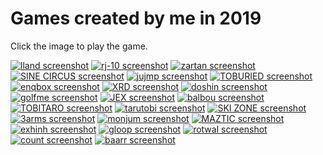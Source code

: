 # Games created by me in 2019

Click the image to play the game.

[![lland screenshot](https://abagames.github.io/kackac/lland/screenshot.gif)](https://abagames.github.io/kackac/?lland)
[![rj-10 screenshot](https://abagames.github.io/rj-10/lv8.gif)](https://abagames.github.io/rj-10/index.html)
[![zartan screenshot](https://abagames.github.io/kackac/zartan/screenshot.gif)](https://abagames.github.io/kackac/?zartan)
[![SINE CIRCUS screenshot](https://abagames.github.io/petit-game-lib/screenshots/sinecircus.gif)](https://abagames.github.io/petit-game-lib/sinecircus/)
[![jujmp screenshot](https://abagames.github.io/kackac/jujmp/screenshot.gif)](https://abagames.github.io/kackac/?jujmp)
[![TOBURIED screenshot](https://abagames.github.io/tobitaro/screenshots/toburied.gif)](https://abagames.github.io/tobitaro/buried/index.html)
[![enqbox screenshot](https://abagames.github.io/kackac/enqbox/screenshot.gif)](https://abagames.github.io/kackac/?enqbox)
[![XRD screenshot](https://abagames.github.io/moonrit/screenshots/xrd.gif)](https://abagames.github.io/moonrit/xrd/)
[![doshin screenshot](https://abagames.github.io/crisp-game-lib/doshin/screenshot.gif)](https://abagames.github.io/crisp-game-lib/?doshin)
[![golfme screenshot](https://abagames.github.io/kackac/golfme/screenshot.gif)](https://abagames.github.io/kackac/?golfme)
[![JEX screenshot](https://abagames.github.io/moonrit/screenshots/jex.gif)](https://abagames.github.io/moonrit/jex/)
[![balbou screenshot](https://abagames.github.io/kackac/balbou/screenshot.gif)](https://abagames.github.io/kackac/?balbou)
[![TOBITARO screenshot](https://abagames.github.io/tobitaro/screenshots/tobitaro.gif)](https://abagames.github.io/tobitaro/taro/)
[![tarutobi screenshot](https://abagames.github.io/crisp-game-lib/tarutobi/screenshot.gif)](https://abagames.github.io/crisp-game-lib/?tarutobi)
[![SKI ZONE screenshot](https://abagames.github.io/petit-game-lib/screenshots/skizone.gif)](https://abagames.github.io/petit-game-lib/skizone/)
[![3arms screenshot](https://abagames.github.io/kackac/3arms/screenshot.gif)](https://abagames.github.io/kackac/?3arms)
[![monjum screenshot](https://abagames.github.io/crisp-game-lib/monjum/screenshot.gif)](https://abagames.github.io/crisp-game-lib/?monjum)
[![MAZTIC screenshot](https://abagames.github.io/petit-game-lib/screenshots/maztic.gif)](https://abagames.github.io/petit-game-lib/maztic/index.html)
[![exhinh screenshot](https://abagames.github.io/kackac/exhinh/screenshot.gif)](https://abagames.github.io/kackac/?exhinh)
[![gloop screenshot](https://abagames.github.io/crisp-game-lib/gloop/screenshot.gif)](https://abagames.github.io/crisp-game-lib/?gloop)
[![rotwal screenshot](https://abagames.github.io/kackac/rotwal/screenshot.gif)](https://abagames.github.io/kackac/?rotwal)
[![count screenshot](https://abagames.github.io/crisp-game-lib/count/screenshot.gif)](https://abagames.github.io/crisp-game-lib/?count)
[![baarr screenshot](https://abagames.github.io/kackac/baarr/screenshot.gif)](https://abagames.github.io/kackac/?baarr)
